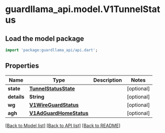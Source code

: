 # guardllama_api.model.V1TunnelStatus

## Load the model package
```dart
import 'package:guardllama_api/api.dart';
```

## Properties
Name | Type | Description | Notes
------------ | ------------- | ------------- | -------------
**state** | [**TunnelStatusState**](TunnelStatusState.md) |  | [optional] 
**details** | **String** |  | [optional] 
**wg** | [**V1WireGuardStatus**](V1WireGuardStatus.md) |  | [optional] 
**agh** | [**V1AdGuardHomeStatus**](V1AdGuardHomeStatus.md) |  | [optional] 

[[Back to Model list]](../README.md#documentation-for-models) [[Back to API list]](../README.md#documentation-for-api-endpoints) [[Back to README]](../README.md)


